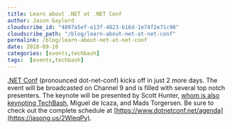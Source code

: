 ```yaml
---
title: Learn about .NET at .NET Conf
author: Jason Gaylord
cloudscribe_id: "4897a5ef-e13f-4823-b16d-1e74f2e71c90"
cloudscribe_path: "/blog/learn-about-net-at-net-conf"
permalink: /blog/learn-about-net-at-net-conf
date: 2018-09-10
categories: [events,techbash]
tags:  [events,techbash]
---
```


[.NET Conf](https://jasong.us/2WleqPy) (pronounced dot-net-conf) kicks off in just 2 more days. The event will be broadcasted on Channel 9 and is filled with several top notch presenters. The keynote will be presented by Scott Hunter, [whom is also keynoting TechBash](https://jasong.us/tb), Miguel de Icaza, and Mads Torgersen. Be sure to check out the complete schedule at [https://www.dotnetconf.net/agenda](https://jasong.us/2WleqPy). 